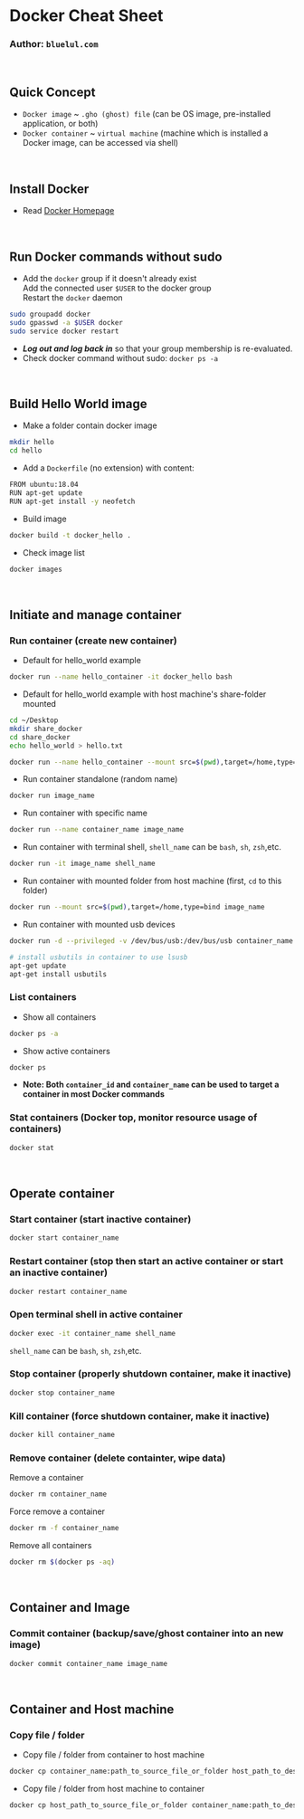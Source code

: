 # Docker Cheat Sheet
### Author: `bluelul.com`

<br/>  

## Quick Concept
- `Docker image` ~ `.gho (ghost) file` (can be OS image, pre-installed application, or both)
- `Docker container` ~ `virtual machine` (machine which is installed a Docker image, can be accessed via shell)

<br/>  

## Install Docker
- Read [Docker Homepage](https://docs.docker.com/engine/install/)

<br/>  

## Run Docker commands without sudo
- Add the `docker` group if it doesn't already exist  
Add the connected user `$USER` to the docker group  
Restart the `docker` daemon  
```bash
sudo groupadd docker
sudo gpasswd -a $USER docker
sudo service docker restart
```
- ***Log out and log back in*** so that your group membership is re-evaluated.
- Check docker command without sudo: `docker ps -a`

<br/>  

## Build Hello World image
- Make a folder contain docker image
```bash
mkdir hello
cd hello
```
- Add a `Dockerfile` (no extension) with content:
```bash
FROM ubuntu:18.04
RUN apt-get update
RUN apt-get install -y neofetch
```
- Build image
```bash
docker build -t docker_hello .
```
- Check image list
```bash
docker images
```

<br/>  

## Initiate and manage container
### Run container (create new container)
- Default for hello_world example
```bash
docker run --name hello_container -it docker_hello bash
```
- Default for hello_world example with host machine's share-folder mounted
```bash
cd ~/Desktop
mkdir share_docker
cd share_docker
echo hello_world > hello.txt

docker run --name hello_container --mount src=$(pwd),target=/home,type=bind -it docker_hello bash
```
- Run container standalone (random name)
```bash
docker run image_name
```
- Run container with specific name 
```bash
docker run --name container_name image_name
```
- Run container with terminal shell, `shell_name` can be `bash`, `sh`, `zsh`,etc.
```bash
docker run -it image_name shell_name
```
- Run container with mounted folder from host machine (first, `cd` to this folder)
```bash
docker run --mount src=$(pwd),target=/home,type=bind image_name
```
- Run container with mounted usb devices
```bash
docker run -d --privileged -v /dev/bus/usb:/dev/bus/usb container_name

# install usbutils in container to use lsusb
apt-get update
apt-get install usbutils
```
### List containers
- Show all containers
```bash
docker ps -a
```
- Show active containers
```bash
docker ps
```
- **Note: Both `container_id` and `container_name` can be used to target a container in most Docker commands**
### Stat containers (Docker top, monitor resource usage of containers)
```bash
docker stat
``` 

<br/>  

## Operate container
### Start container (start inactive container)
```bash
docker start container_name
```
### Restart container (stop then start an active container or start an inactive container)
```bash
docker restart container_name
```
### Open terminal shell in active container
```bash
docker exec -it container_name shell_name
```
`shell_name` can be `bash`, `sh`, `zsh`,etc.
### Stop container (properly shutdown container, make it inactive)
```bash
docker stop container_name
```
### Kill container (force shutdown container, make it inactive)
```bash
docker kill container_name
```
### Remove container (delete containter, wipe data)
Remove a container
```bash
docker rm container_name
```
Force remove a container
```bash
docker rm -f container_name
```
Remove all containers
```bash
docker rm $(docker ps -aq)
```

<br/>  

## Container and Image
### Commit container (backup/save/ghost container into an new image)
```bash
docker commit container_name image_name
```

<br/>  

## Container and Host machine
### Copy file / folder
- Copy file / folder from container to host machine
```bash
docker cp container_name:path_to_source_file_or_folder host_path_to_dest_folder
```
- Copy file / folder from host machine to container
```bash
docker cp host_path_to_source_file_or_folder container_name:path_to_dest_folder 
```
